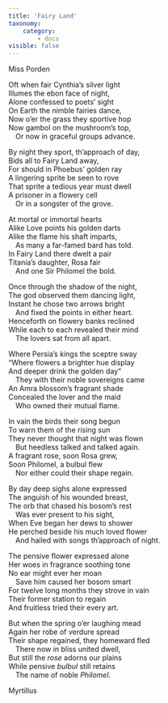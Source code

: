 ```yaml
---
title: 'Fairy Land'
taxonomy:
    category:
        - docs
visible: false
---
```


<div class="author">Miss Porden</div>

Oft when fair Cynthia’s silver light  
Illumes the ebon face of night,  
Alone confessed to poets’ sight  
On Earth the nimble fairies dance,  
Now o’er the grass they sportive hop  
Now gambol on the mushroom’s top,  
&emsp;Or now in graceful groups advance.

By night they sport, th’approach of day,  
Bids all to Fairy Land away,  
For should in Phoebus’ golden ray  
A lingering sprite be seen to rove  
That sprite a tedious year must dwell  
A prisoner in a flowery cell  
&emsp;Or in a songster of the grove.  

At mortal or immortal hearts  
Alike Love points his golden darts  
Alike the flame his shaft imparts,  
&emsp;As many a far-famed bard has told.  
In Fairy Land there dwelt a pair  
Titania’s daughter, Rosa fair  
&emsp;And one Sir Philomel the bold.  

Once through the shadow of the night,  
The god observed them dancing light,  
Instant he chose two arrows bright  
&emsp;And fixed the points in either heart.  
Henceforth on flowery banks reclined  
While each to each revealed their mind  
&emsp;The lovers sat from all apart.  

Where Persia’s kings the sceptre sway  
“Where flowers a brighter hue display  
And deeper drink the golden day”  
&emsp;They with their noble sovereigns came  
An Amra blossom’s fragrant shade  
Concealed the lover and the maid  
&emsp;Who owned their mutual flame.  

In vain the birds their song begun  
To warn them of the rising sun  
They never thought that night was flown  
&emsp;But heedless talked and talked again.  
A fragrant rose, soon Rosa grew,  
Soon Philomel, a bulbul flew  
&emsp;Nor either could their shape regain.  

By day deep sighs alone expressed  
The anguish of his wounded breast,  
The orb that chased his bosom’s rest  
&emsp;Was ever present to his sight,  
When Eve began her dews to shower  
He perched beside his much loved flower  
&emsp;And hailed with songs th’approach of night.  

The pensive flower expressed alone  
Her woes in fragrance soothing tone  
No ear might ever her moan  
&emsp;Save him caused her bosom smart  
For twelve long months they strove in vain  
Their former station to regain  
And fruitless tried their every art.  

But when the spring o’er laughing mead  
Again her robe of verdure spread  
Their shape regained, they homeward fled  
&emsp;There now in bliss united dwell,  
But still the *rose* adorns our plains  
<span data-tippy="The" class="green">While</span> pensive *bulbul* still retains  
&emsp;The name of noble *Philomel*.

Myrtillus
